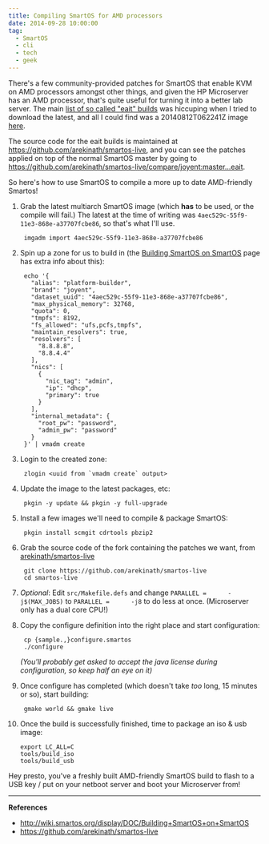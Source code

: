 ```yaml
---
title: Compiling SmartOS for AMD processors
date: 2014-09-28 10:00:00
tag:
  - SmartOS
  - cli
  - tech
  - geek
---
```


There's a few community-provided patches for SmartOS that enable KVM on AMD processors amongst other things, and given the HP Microserver has an AMD processor, that's quite useful for turning it into a better lab server. The main [list of so called "eait" builds][eait builds] was hiccuping when I tried to download the latest, and all I could find was a 20140812T062241Z image [here][eait mirror].

[eait builds]: http://imgapi.uqcloud.net/builds
[eait mirror]: http://builds.smartos.skylime.net

The source code for the eait builds is maintained at <https://github.com/arekinath/smartos-live>, and you can see the patches applied on top of the normal SmartOS master by going to <https://github.com/arekinath/smartos-live/compare/joyent:master...eait>.

So here's how to use SmartOS to compile a more up to date AMD-friendly Smartos!

1. Grab the latest multiarch SmartOS image (which **has** to be used, or the compile will fail.) The latest at the time of writing was `4aec529c-55f9-11e3-868e-a37707fcbe86`, so that's what I'll use.

        imgadm import 4aec529c-55f9-11e3-868e-a37707fcbe86

2. Spin up a zone for us to build in (the [Building SmartOS on SmartOS](http://wiki.smartos.org/display/DOC/Building+SmartOS+on+SmartOS) page has extra info about this):

        echo '{
          "alias": "platform-builder",
          "brand": "joyent",
          "dataset_uuid": "4aec529c-55f9-11e3-868e-a37707fcbe86",
          "max_physical_memory": 32768,
          "quota": 0,
          "tmpfs": 8192,
          "fs_allowed": "ufs,pcfs,tmpfs",
          "maintain_resolvers": true,
          "resolvers": [
            "8.8.8.8",
            "8.8.4.4"
          ],
          "nics": [
            {
              "nic_tag": "admin",
              "ip": "dhcp",
              "primary": true
            }
          ],
          "internal_metadata": {
            "root_pw": "password",
            "admin_pw": "password"
          }
        }' | vmadm create

3. Login to the created zone:

        zlogin <uuid from `vmadm create` output>

4. Update the image to the latest packages, etc:

        pkgin -y update && pkgin -y full-upgrade

5. Install a few images we'll need to compile & package SmartOS:

        pkgin install scmgit cdrtools pbzip2

6. Grab the source code of the fork containing the patches we want, from [arekinath/smartos-live](https://github.com/arekinath/smartos-live)

        git clone https://github.com/arekinath/smartos-live
        cd smartos-live

7. *Optional*: Edit `src/Makefile.defs` and change `PARALLEL =      -j$(MAX_JOBS)` to `PARALLEL =      -j8` to do less at once. (Microserver only has a dual core CPU!)

8. Copy the configure definition into the right place and start configuration:

        cp {sample.,}configure.smartos
        ./configure

      *(You'll probably get asked to accept the java license during configuration, so keep half an eye on it)*

9. Once configure has completed (which doesn't take *too* long, 15 minutes or so), start building:

        gmake world && gmake live

10. Once the build is successfully finished, time to package an iso & usb image:

        export LC_ALL=C
        tools/build_iso
        tools/build_usb

Hey presto, you've a freshly built AMD-friendly SmartOS build to flash to a USB key / put on your netboot server and boot your Microserver from!

* * *

**References**

* <http://wiki.smartos.org/display/DOC/Building+SmartOS+on+SmartOS>
* <https://github.com/arekinath/smartos-live>
